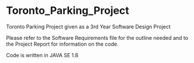 # Toronto_Parking_Project
Toronto Parking Project given as a 3rd Year Software Design Project

Please refer to the Software Requirements file for the outline needed and to the Project Report for information on the code. 

Code is written in JAVA SE 1.8
